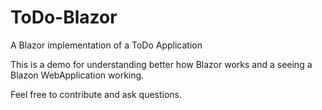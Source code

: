 # ToDo-Blazor
A Blazor implementation of a ToDo Application

This is a demo for understanding better how Blazor works and a seeing a Blazon WebApplication working.

Feel free to contribute and ask questions.
